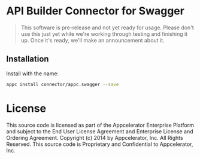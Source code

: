 # API Builder Connector for Swagger

> This software is pre-release and not yet ready for usage.  Please don't use this just yet while we're working through testing and finishing it up. Once it's ready, we'll make an announcement about it.

## Installation

Install with the name:

```bash
appc install connector/appc.swagger --save
```

# License

This source code is licensed as part of the Appcelerator Enterprise Platform and subject to the End User License Agreement and Enterprise License and Ordering Agreement. Copyright (c) 2014 by Appcelerator, Inc. All Rights Reserved. This source code is Proprietary and Confidential to Appcelerator, Inc.
